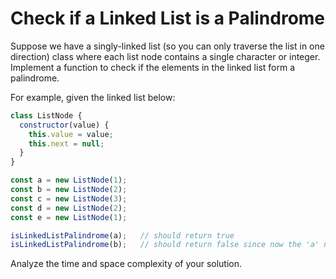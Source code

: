 # Check if a Linked List is a Palindrome

Suppose we have a singly-linked list (so you can only traverse the list in one direction) class where each list node contains a single character or integer. Implement a function to check if the elements in the linked list form a palindrome.

For example, given the linked list below:
```js
class ListNode {
  constructor(value) {
    this.value = value;
    this.next = null;
  }
}

const a = new ListNode(1);
const b = new ListNode(2);
const c = new ListNode(3);
const d = new ListNode(2);
const e = new ListNode(1);

isLinkedListPalindrome(a);   // should return true
isLinkedListPalindrome(b);   // should return false since now the 'a' node is not included in the linked list
```

Analyze the time and space complexity of your solution.